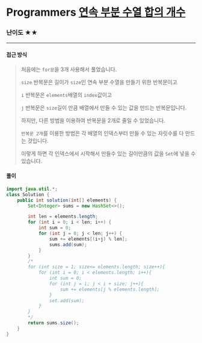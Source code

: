 # Programmers [연속 부분 수열 합의 개수](https://school.programmers.co.kr/learn/courses/30/lessons/131701)

### 난이도 ★★

---

#### 접근 방식

> 처음에는 `for문`을 3개 사용해서 풀었습니다.
>
> `size` 반복문은 길이가 `size`인 연속 부분 수열을 만들기 위한 반복문이고
>
> `i` 반복문은 `elements`배열의 `index`값이고
>
> `j` 반복문은 `size`길이 만큼 배열에서 만들 수 있는 값을 만드는 반복문입니다.
>
> 하지만, 다른 방법을 이용하여 반복문을 2개로 줄일 수 있었습니다.
>
> `반복문 2개`를 이용한 방법은 각 배열의 인덱스부터 만들 수 있는 자릿수를 다 만드는 것입니다.
>
> 이렇게 하면 각 인덱스에서 시작해서 만들수 있는 길이만큼의 값을 `Set`에 넣을 수 있습니다.

#### 풀이

```java
import java.util.*;
class Solution {
    public int solution(int[] elements) {
        Set<Integer> sums = new HashSet<>();

        int len = elements.length;
        for (int i = 0; i < len; i++) {
            int sum = 0;
            for (int j = 0; j < len; j++) {
                sum += elements[(i+j) % len];
                sums.add(sum);
            }
        }
		/*
		for (int size = 1; size<= elements.length; size++){
            for (int i = 0; i < elements.length; i++){
                int sum = 0;
                for (int j = i; j < i + size; j++){
                    sum += elements[j % elements.length];
                }
                set.add(sum);
            }
        }
		*/
        return sums.size();
    }
}
```

